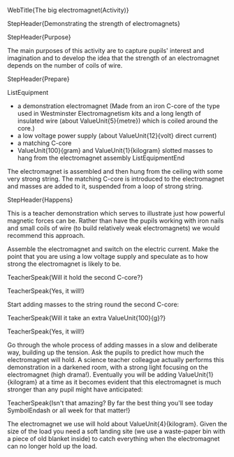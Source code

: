 WebTitle{The big electromagnet(Activity)}

StepHeader{Demonstrating the strength of electromagnets}

StepHeader{Purpose}

The main purposes of this activity are to capture pupils' interest and imagination and to develop the idea that the strength of an electromagnet depends on the number of coils of wire.

StepHeader{Prepare}

ListEquipment
- a demonstration electromagnet (Made from an iron C-core of the type used in Westminster Electromagnetism kits and a long length of insulated wire (about ValueUnit{5}{metre}) which is coiled around the core.)
- a low voltage power supply (about ValueUnit{12}{volt} direct current)
- a matching C-core
- ValueUnit{100}{gram} and ValueUnit{1}{kilogram} slotted masses to hang from the electromagnet assembly
ListEquipmentEnd

The electromagnet is assembled and then hung from the ceiling with some very strong string. The matching C-core is introduced to the electromagnet and masses are added to it, suspended from a loop of strong string.

StepHeader{Happens}

This is a teacher demonstration which serves to illustrate just how powerful magnetic forces can be. Rather than have the pupils working with iron nails and small coils of wire (to build relatively weak electromagnets) we would recommend this approach.

Assemble the electromagnet and switch on the electric current. Make the point that you are using a low voltage supply and speculate as to how strong the electromagnet is likely to be.

TeacherSpeak{Will it hold the second C-core?}

TeacherSpeak{Yes, it will!}

Start adding masses to the string round the second C-core:

TeacherSpeak{Will it take an extra ValueUnit{100}{g}?}

TeacherSpeak{Yes, it will!}

Go through the whole process of adding masses in a slow and deliberate way, building up the tension. Ask the pupils to predict how much the electromagnet will hold. A science teacher colleague actually performs this demonstration in a darkened room, with a strong light focusing on the electromagnet (high drama!). Eventually you will be adding ValueUnit{1}{kilogram} at a time as it becomes evident that this electromagnet is much stronger than any pupil might have anticipated:

TeacherSpeak{Isn't that amazing? By far the best thing you'll see today SymbolEndash or all week for that matter!}

The electromagnet we use will hold about ValueUnit{4}{kilogram}. Given the size of the load you need a soft landing site (we use a waste-paper bin with a piece of old blanket inside) to catch everything when the electromagnet can no longer hold up the load.

